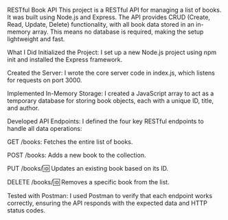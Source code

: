 RESTful Book API
This project is a RESTful API for managing a list of books. It was built using Node.js and Express. The API provides CRUD (Create, Read, Update, Delete) functionality, with all book data stored in an in-memory array. This means no database is required, making the setup lightweight and fast.

What I Did
Initialized the Project: I set up a new Node.js project using npm init and installed the Express framework.

Created the Server: I wrote the core server code in index.js, which listens for requests on port 3000.

Implemented In-Memory Storage: I created a JavaScript array to act as a temporary database for storing book objects, each with a unique ID, title, and author.

Developed API Endpoints: I defined the four key RESTful endpoints to handle all data operations:

GET /books: Fetches the entire list of books.

POST /books: Adds a new book to the collection.

PUT /books/:id: Updates an existing book based on its ID.

DELETE /books/:id: Removes a specific book from the list.

Tested with Postman: I used Postman to verify that each endpoint works correctly, ensuring the API responds with the expected data and HTTP status codes.